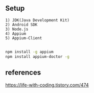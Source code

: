 ## Setup
```
1) JDK(Java Development Kit)
2) Android SDK
3) Node.js
4) Appium
5) Appium-Client
```

##
```bash
npm install -g appium
npm install appium-doctor -g
```

## references
https://life-with-coding.tistory.com/474